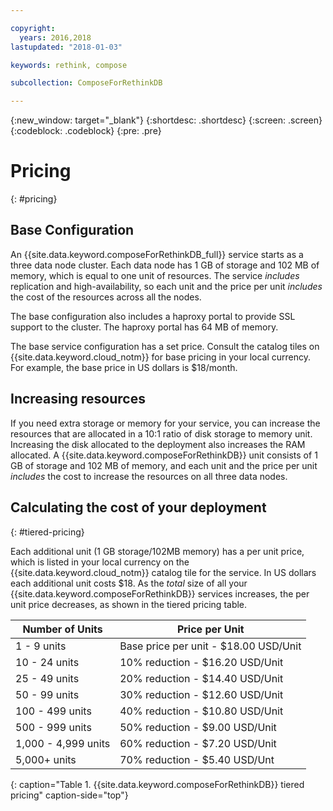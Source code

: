 ```yaml
---

copyright:
  years: 2016,2018
lastupdated: "2018-01-03"

keywords: rethink, compose

subcollection: ComposeForRethinkDB

---
```


{:new_window: target="_blank"}
{:shortdesc: .shortdesc}
{:screen: .screen}
{:codeblock: .codeblock}
{:pre: .pre}

# Pricing
{: #pricing}

## Base Configuration

An {{site.data.keyword.composeForRethinkDB_full}} service starts as a three data node cluster. Each data node has 1 GB of storage and 102 MB of memory, which is equal to one unit of resources. The service _includes_ replication and high-availability, so each unit and the price per unit _includes_ the cost of the resources across all the nodes.

The base configuration also includes a haproxy portal to provide SSL support to the cluster. The haproxy portal has 64 MB of memory.

The base service configuration has a set price. Consult the catalog tiles on {{site.data.keyword.cloud_notm}} for base pricing in your local currency. For example, the base price in US dollars is $18/month.

## Increasing resources

If you need extra storage or memory for your service, you can increase the resources that are allocated in a 10:1 ratio of disk storage to memory unit. Increasing the disk allocated to the deployment also increases the RAM allocated. A {{site.data.keyword.composeForRethinkDB}} unit consists of 1 GB of storage and 102 MB of memory, and each unit and the price per unit _includes_ the cost to increase the resources on all three data nodes.

## Calculating the cost of your deployment
{: #tiered-pricing}

Each additional unit (1 GB storage/102MB memory) has a per unit price, which is listed in your local currency on the {{site.data.keyword.cloud_notm}} catalog tile for the service. In US dollars each additional unit costs $18. As the _total_ size of all your {{site.data.keyword.composeForRethinkDB}} services increases, the per unit price decreases, as shown in the tiered pricing table.

Number of Units|Price per Unit
----------|-----------
1 - 9 units|Base price per unit - $18.00 USD/Unit
10 - 24 units|10% reduction - $16.20 USD/Unit
25 - 49 units|20% reduction - $14.40 USD/Unit
50 - 99 units|30% reduction - $12.60 USD/Unit
100 - 499 units|40% reduction - $10.80 USD/Unit
500 - 999 units|50% reduction - $9.00 USD/Unit
1,000 - 4,999 units|60% reduction - $7.20 USD/Unit
5,000+ units|70% reduction - $5.40 USD/Unt
{: caption="Table 1. {{site.data.keyword.composeForRethinkDB}} tiered pricing" caption-side="top"}
